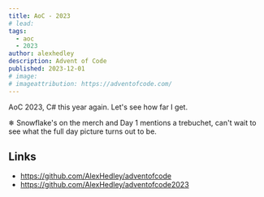 ```yaml
---
title: AoC - 2023
# lead:
tags:
  - aoc
  - 2023
author: alexhedley
description: Advent of Code
published: 2023-12-01
# image:
# imageattribution: https://adventofcode.com/
---
```


<!-- # Advent of Code - 2023 -->

AoC 2023, C# this year again. Let's see how far I get.

❄ Snowflake's on the merch and Day 1 mentions a trebuchet, can't wait to see what the full day picture turns out to be.

<!-- ![2023](images/aoc/aoc_2023.png "2023") -->

## Links

- https://github.com/AlexHedley/adventofcode
- https://github.com/AlexHedley/adventofcode2023
